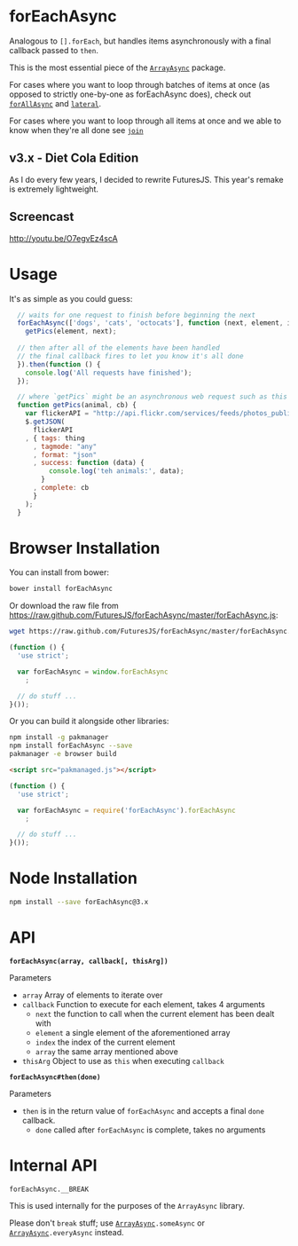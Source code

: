 forEachAsync
===

Analogous to `[].forEach`, but handles items asynchronously with a final callback passed to `then`.

This is the most essential piece of the [`ArrayAsync`](https://github.com/FuturesJS/ArrayAsync) package.

For cases where you want to loop through batches of items at once (as opposed to strictly one-by-one as forEachAsync does), check out [`forAllAsync`](https://github.com/FuturesJS/forAllAsync) and [`lateral`](https://github.com/FuturesJS/lateral).

For cases where you want to loop through all items at once and we able to know when they're all done see [`join`](https://github.com/FuturesJS/join)

v3.x - Diet Cola Edition
---

As I do every few years, I decided to rewrite FuturesJS.
This year's remake is extremely lightweight.

Screencast
---

<http://youtu.be/O7egvEz4scA>

Usage
===

It's as simple as you could guess:

```javascript
  // waits for one request to finish before beginning the next
  forEachAsync(['dogs', 'cats', 'octocats'], function (next, element, index, array) {
    getPics(element, next);
  
  // then after all of the elements have been handled
  // the final callback fires to let you know it's all done
  }).then(function () {
    console.log('All requests have finished');
  });

  // where `getPics` might be an asynchronous web request such as this
  function getPics(animal, cb) {
    var flickerAPI = "http://api.flickr.com/services/feeds/photos_public.gne?jsoncallback=?";
    $.getJSON(
      flickerAPI
    , { tags: thing
      , tagmode: "any"
      , format: "json"
      , success: function (data) {
          console.log('teh animals:', data);
        }
      , complete: cb
      }
    );
  }
```


Browser Installation
===

You can install from bower:

```bash
bower install forEachAsync
```

Or download the raw file from <https://raw.github.com/FuturesJS/forEachAsync/master/forEachAsync.js>:

```bash
wget https://raw.github.com/FuturesJS/forEachAsync/master/forEachAsync.js
```

```javascript
(function () {
  'use strict';

  var forEachAsync = window.forEachAsync
    ;

  // do stuff ...
}());
```

Or you can build it alongside other libraries:

```bash
npm install -g pakmanager
npm install forEachAsync --save
pakmanager -e browser build
```

```html
<script src="pakmanaged.js"></script>
```

```javascript
(function () {
  'use strict';

  var forEachAsync = require('forEachAsync').forEachAsync
    ;

  // do stuff ...
}());
```


Node Installation
===

```bash
npm install --save forEachAsync@3.x
```

API
===

**`forEachAsync(array, callback[, thisArg])`**

Parameters

  * `array` Array of elements to iterate over
  * `callback` Function to execute for each element, takes 4 arguments
    * `next` the function to call when the current element has been dealt with
    * `element` a single element of the aforementioned array
    * `index` the index of the current element
    * `array` the same array mentioned above
  * `thisArg` Object to use as `this` when executing `callback`

**`forEachAsync#then(done)`**

Parameters

  * `then` is in the return value of `forEachAsync` and accepts a final `done` callback.
    * `done` called after `forEachAsync` is complete, takes no arguments

Internal API
===

`forEachAsync.__BREAK`

This is used internally for the purposes of the `ArrayAsync` library.

Please don't `break` stuff; use [`ArrayAsync`](https://github.com/FuturesJS/ArrayAsync)`.someAsync` or [`ArrayAsync`](https://github.com/FuturesJS/ArrayAsync)`.everyAsync` instead.
